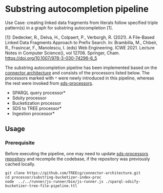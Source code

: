 # Substring autocompletion pipeline

Use Case: creating linked data fragments from literals follow specified triple pattern(s) in a graph for substring autocompletion [1].

[1]: Dedecker, R., Delva, H., Colpaert, P., Verborgh, R. (2021). A File-Based Linked Data Fragments Approach to Prefix Search. In: Brambilla, M., Chbeir, R., Frasincar, F., Manolescu, I. (eds) Web Engineering. ICWE 2021. Lecture Notes in Computer Science(), vol 12706. Springer, Cham. https://doi.org/10.1007/978-3-030-74296-6_5

The substring autocompletion pipeline has been implemented based on the [connector architecture](https://github.com/TREEcg/connector-architecture/wiki) and consists of the processors listed below. The processors marked with `*` were newly introduced in this pipeline, whereas the rest were invoked from [sds-processors](https://github.com/ajuvercr/sds-processors/tree/master).

- SPARQL query processor*
- Sdsity processor
- Bucketization processor
- SDS to TREE processor*
- Ingestion processor*

## Usage

### Prerequisite
Before executing the pipeline, one may need to update [sds-processors repository](https://github.com/ajuvercr/sds-processors/tree/master) and recompile the codebase, if the repository was previously cached locally.

```shell
git clone https://github.com/TREEcg/connector-architecture.git
cd processor/substring-bucketizer-index-proc
node  ../../runner/js-runner/bin/js-runner.js ./sparql-sdsify-bucketizer-tree-file-pipeline.ttl
```


